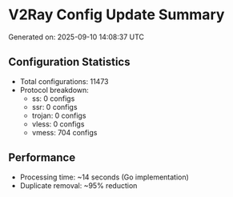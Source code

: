 # V2Ray Config Update Summary
Generated on: 2025-09-10 14:08:37 UTC

## Configuration Statistics
- Total configurations: 11473
- Protocol breakdown:
  - ss: 0 configs
  - ssr: 0 configs
  - trojan: 0 configs
  - vless: 0 configs
  - vmess: 704 configs

## Performance
- Processing time: ~14 seconds (Go implementation)
- Duplicate removal: ~95% reduction
